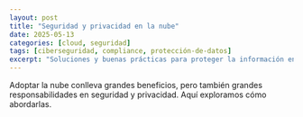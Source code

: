 ```yaml
---
layout: post
title: "Seguridad y privacidad en la nube"
date: 2025-05-13
categories: [cloud, seguridad]
tags: [ciberseguridad, compliance, protección-de-datos]
excerpt: "Soluciones y buenas prácticas para proteger la información en entornos cloud."
---
```


Adoptar la nube conlleva grandes beneficios, pero también grandes responsabilidades en seguridad y privacidad. Aquí exploramos cómo abordarlas.

<!-- Desarrollo del artículo -->
